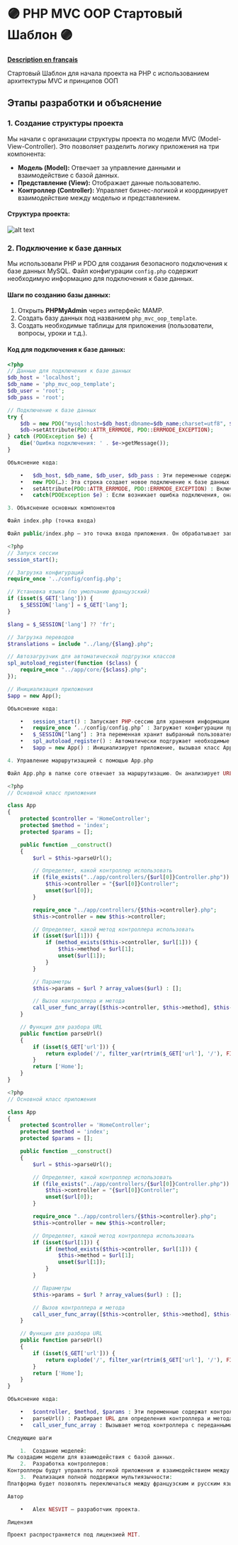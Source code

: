 # 🟣 PHP MVC OOP Стартовый Шаблон 🟣 

**[Description en français](README.md)**

Стартовый Шаблон для начала проекта на PHP с использованием архитектуры MVC и принципов ООП

## Этапы разработки и объяснение

### 1. Создание структуры проекта

Мы начали с организации структуры проекта по модели MVC (Model-View-Controller). Это позволяет разделить логику приложения на три компонента:

- **Модель (Model):** Отвечает за управление данными и взаимодействие с базой данных.
- **Представление (View):** Отображает данные пользователю.
- **Контроллер (Controller):** Управляет бизнес-логикой и координирует взаимодействие между моделью и представлением.

#### Структура проекта:

![alt text](<assets/images/structure.png>)

### 2. Подключение к базе данных

Мы использовали PHP и PDO для создания безопасного подключения к базе данных MySQL. Файл конфигурации `config.php` содержит необходимую информацию для подключения к базе данных.

#### Шаги по созданию базы данных:

1. Открыть **PHPMyAdmin** через интерфейс MAMP.
2. Создать базу данных под названием `php_mvc_oop_template`.
3. Создать необходимые таблицы для приложения (пользователи, вопросы, уроки и т.д.).

#### Код для подключения к базе данных:

```php
<?php
// Данные для подключения к базе данных
$db_host = 'localhost';
$db_name = 'php_mvc_oop_template';
$db_user = 'root';
$db_pass = 'root';

// Подключение к базе данных
try {
    $db = new PDO("mysql:host=$db_host;dbname=$db_name;charset=utf8", $db_user, $db_pass);
    $db->setAttribute(PDO::ATTR_ERRMODE, PDO::ERRMODE_EXCEPTION);
} catch (PDOException $e) {
    die('Ошибка подключения: ' . $e->getMessage());
}

Объяснение кода:

	•	$db_host, $db_name, $db_user, $db_pass : Эти переменные содержат информацию для подключения (хост, имя базы данных, пользователь и пароль).
	•	new PDO(…): Эта строка создает новое подключение к базе данных с использованием расширения PDO.
	•	setAttribute(PDO::ATTR_ERRMODE, PDO::ERRMODE_EXCEPTION) : Включаем режим ошибок с выбросом исключений.
	•	catch(PDOException $e) : Если возникает ошибка подключения, она перехватывается и выводится сообщение об ошибке.

3. Объяснение основных компонентов

Файл index.php (точка входа)

Файл public/index.php — это точка входа приложения. Он обрабатывает запросы пользователей и направляет приложение к правильному контроллеру.

<?php
// Запуск сессии
session_start();

// Загрузка конфигураций
require_once '../config/config.php';

// Установка языка (по умолчанию французский)
if (isset($_GET['lang'])) {
    $_SESSION['lang'] = $_GET['lang'];
}

$lang = $_SESSION['lang'] ?? 'fr';

// Загрузка переводов
$translations = include "../lang/{$lang}.php";

// Автозагрузчик для автоматической подгрузки классов
spl_autoload_register(function ($class) {
    require_once "../app/core/{$class}.php";
});

// Инициализация приложения
$app = new App();

Объяснение кода:

	•	session_start() : Запускает PHP-сессию для хранения информации о пользователе, такой как выбранный язык.
	•	require_once ‘../config/config.php’ : Загружает конфигурации проекта, включая подключение к базе данных.
	•	$_SESSION[‘lang’] : Эта переменная хранит выбранный пользователем язык.
	•	spl_autoload_register() : Автоматически подгружает необходимые классы для работы приложения.
	•	$app = new App() : Инициализирует приложение, вызывая класс App, который управляет маршрутизацией.

4. Управление маршрутизацией с помощью App.php

Файл App.php в папке core отвечает за маршрутизацию. Он анализирует URL и направляет пользователя к правильному контроллеру и методу.

<?php
// Основной класс приложения

class App
{
    protected $controller = 'HomeController';
    protected $method = 'index';
    protected $params = [];

    public function __construct()
    {
        $url = $this->parseUrl();

        // Определяет, какой контроллер использовать
        if (file_exists("../app/controllers/{$url[0]}Controller.php")) {
            $this->controller = "{$url[0]}Controller";
            unset($url[0]);
        }

        require_once "../app/controllers/{$this->controller}.php";
        $this->controller = new $this->controller;

        // Определяет, какой метод контроллера использовать
        if (isset($url[1])) {
            if (method_exists($this->controller, $url[1])) {
                $this->method = $url[1];
                unset($url[1]);
            }
        }

        // Параметры
        $this->params = $url ? array_values($url) : [];

        // Вызов контроллера и метода
        call_user_func_array([$this->controller, $this->method], $this->params);
    }

    // Функция для разбора URL
    public function parseUrl()
    {
        if (isset($_GET['url'])) {
            return explode('/', filter_var(rtrim($_GET['url'], '/'), FILTER_SANITIZE_URL));
        }
        return ['Home'];
    }
}

<?php
// Основной класс приложения

class App
{
    protected $controller = 'HomeController';
    protected $method = 'index';
    protected $params = [];

    public function __construct()
    {
        $url = $this->parseUrl();

        // Определяет, какой контроллер использовать
        if (file_exists("../app/controllers/{$url[0]}Controller.php")) {
            $this->controller = "{$url[0]}Controller";
            unset($url[0]);
        }

        require_once "../app/controllers/{$this->controller}.php";
        $this->controller = new $this->controller;

        // Определяет, какой метод контроллера использовать
        if (isset($url[1])) {
            if (method_exists($this->controller, $url[1])) {
                $this->method = $url[1];
                unset($url[1]);
            }
        }

        // Параметры
        $this->params = $url ? array_values($url) : [];

        // Вызов контроллера и метода
        call_user_func_array([$this->controller, $this->method], $this->params);
    }

    // Функция для разбора URL
    public function parseUrl()
    {
        if (isset($_GET['url'])) {
            return explode('/', filter_var(rtrim($_GET['url'], '/'), FILTER_SANITIZE_URL));
        }
        return ['Home'];
    }
}

Объяснение кода:

	•	$controller, $method, $params : Эти переменные содержат контроллер, метод и параметры, извлеченные из URL.
	•	parseUrl() : Разбирает URL для определения контроллера и метода, которые нужно использовать.
	•	call_user_func_array : Вызывает метод контроллера с переданными параметрами.

Следующие шаги

	1.	Создание моделей:
Мы создадим модели для взаимодействия с базой данных.
	2.	Разработка контроллеров:
Контроллеры будут управлять логикой приложения и взаимодействием между представлениями и моделями.
	3.	Реализация полной поддержки мультиязычности:
Платформа будет позволять переключаться между французским и русским языками через пользовательский интерфейс.

Автор

	•	Alex NESVIT — разработчик проекта.

Лицензия

Проект распространяется под лицензией MIT.
